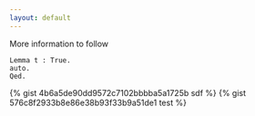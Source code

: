 ```yaml
---
layout: default
---
```

More information to follow
```coq
Lemma t : True.
auto.
Qed.
```
{% gist 4b6a5de90dd9572c7102bbbba5a1725b sdf %}
{% gist 576c8f2933b8e86e38b93f33b9a51de1 test %}
